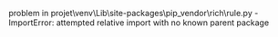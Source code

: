problem in projet\venv\Lib\site-packages\pip\_vendor\rich\rule.py - ImportError: attempted relative import with no known parent package
